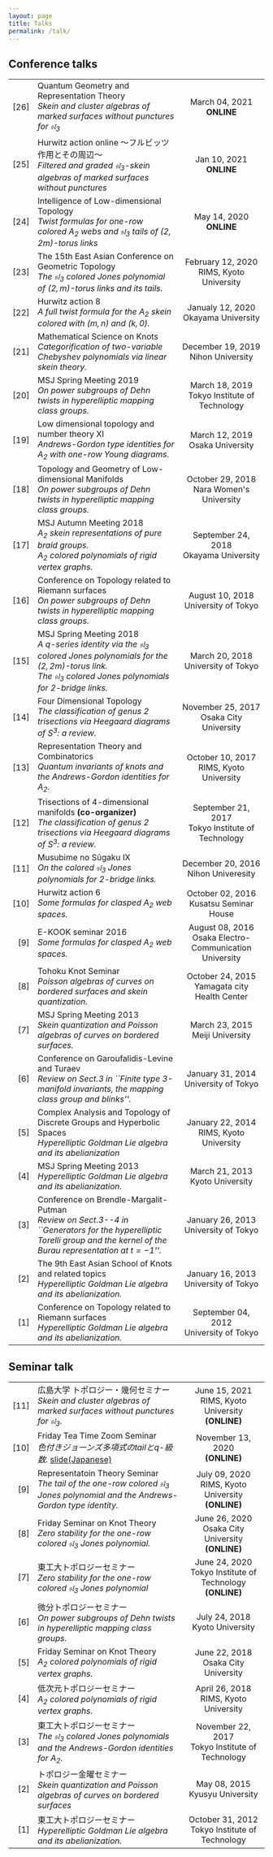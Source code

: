 ```yaml
---
layout: page
title: Talks
permalink: /talk/
---
```


## Conference talks

||||
|--:|:--|:--:|
|[26]|Quantum Geometry and Representation Theory<br>*Skein and cluster algebras of marked surfaces without punctures for $\mathfrak{sl}_3$*|March 04, 2021<br>**ONLINE**|
|[25]|Hurwitz action online 〜フルビッツ作用とその周辺〜<br>*Filtered and graded $\mathfrak{sl}_{3}$-skein algebras of marked surfaces without punctures*|Jan 10, 2021<br>**ONLINE**|
|[24]|Intelligence of Low-dimensional Topology<br>*Twist formulas for one-row colored $A_{2}$ webs and $\mathfrak{sl}_{3}$ tails of $(2,2m)$-torus links*|May 14, 2020<br>**ONLINE**|
|[23]|The 15th East Asian Conference on Geometric Topology <br> *The $\mathfrak{sl}_3$ colored Jones polynomial of  $(2,m)$-torus links and its tails.*|February 12, 2020<br> RIMS, Kyoto University|
|[22]|Hurwitz action 8 <br> *A full twist formula for the $A_2$ skein colored with $(m,n)$ and $(k,0)$.*|Janualy 12, 2020<br> Okayama University|
|[21]|Mathematical Science on Knots <br> *Categorification of two-variable Chebyshev polynomials via linear skein theory.*|December 19, 2019<br> Nihon University|
|[20]|MSJ Spring Meeting 2019 <br> *On power subgroups of Dehn twists in hyperelliptic mapping class groups.*|March 18, 2019<br>Tokyo Institute of Technology|
|[19]|Low dimensional topology and number theory XI <br> *Andrews-Gordon type identities for $A_2$ with one-row Young diagrams.*|March 12, 2019<br>Osaka University|
|[18]|Topology and Geometry of Low-dimensional Manifolds <br> *On power subgroups of Dehn twists in hyperelliptic mapping class groups.*|October 29, 2018<br>Nara Women's University|
|[17]|MSJ Autumn Meeting 2018<br>*$A_2$ skein representations of pure braid groups.*<br>*$A_2$ colored polynomials of rigid vertex graphs.*|September 24, 2018<br>Okayama University|
|[16]|Conference on Topology related to Riemann surfaces<br>*On power subgroups of Dehn twists in hyperelliptic mapping class groups.*|August 10, 2018<br>University of Tokyo|
|[15]|MSJ Spring Meeting 2018<br>*A $q$-series identity via the $\mathfrak{sl}_3$ colored Jones polynomials for the $(2,2m)$-torus link.*<br>*The $\mathfrak{sl}_3$ colored Jones polynomials for $2$-bridge links.*|March 20, 2018<br>University of Tokyo|
|[14]|Four Dimensional Topology<br>*The classification of genus $2$ trisections via Heegaard diagrams of $S^3$: a review.*|November 25, 2017<br>Osaka City University|
|[13]|Representation Theory and Combinatorics<br>*Quantum invariants of knots and the Andrews-Gordon identities for $A_2$.*|October 10, 2017<br>RIMS, Kyoto University|
|[12]|Trisections of $4$-dimensional manifolds **(co-organizer)**<br>*The classification of genus $2$ trisections via Heegaard diagrams of $S^3$: a review.*|September 21, 2017<br>Tokyo Institute of Technology|
|[11]|Musubime no Sûgaku IX<br>*On the colored $\mathfrak{sl}_3$ Jones polynomials for $2$-bridge links.*|December 20, 2016<br>Nihon Univeresity|
|[10]|Hurwitz action 6<br>*Some formulas for clasped $A_2$ web spaces.*|October 02, 2016<br>Kusatsu Seminar House|
|[9]|E-KOOK seminar 2016<br>*Some formulas for clasped $A_2$ web spaces.*|August 08, 2016<br>Osaka Electro-Communication University|
|[8]|Tohoku Knot Seminar<br>*Poisson algebras of curves on bordered surfaces and skein quantization.*|October 24, 2015<br>Yamagata city Health Center|
|[7]|MSJ Spring Meeting 2013<br>*Skein quantization and Poisson algebras of curves on bordered surfaces.*|March 23, 2015<br>Meiji University|
|[6]|Conference on Garoufalidis-Levine and Turaev<br>*Review on Sect.3 in ``Finite type 3-manifold invariants, the mapping class group and blinks''.*|January 31, 2014<br>University of Tokyo|
|[5]|Complex Analysis and Topology of Discrete Groups and Hyperbolic Spaces<br>*Hyperelliptic Goldman Lie algebra and its abelianization*|January 22, 2014<br>RIMS, Kyoto University|
|[4]|MSJ Spring Meeting 2013<br>*Hyperelliptic Goldman Lie algebra and its abelianization.*|March 21, 2013<br>Kyoto University|
|[3]|Conference on Brendle-Margalit-Putman<br>*Review on Sect.3--4 in ``Generators for the hyperelliptic Torelli group and the kernel of the Burau representation at $t=-1$''.*|January 26, 2013<br>University of Tokyo|
|[2]|The 9th East Asian School of Knots and related topics<br>*Hyperelliptic Goldman Lie algebra and its abelianization.*|January 16, 2013<br>University of Tokyo|
|[1]|Conference on Topology related to Riemann surfaces<br>*Hyperelliptic Goldman Lie algebra and its abelianization.*|September 04, 2012<br>University of Tokyo|


## Seminar talk

||||
|--:|:--|:--:|
|[11]|広島大学 トポロジー・幾何セミナー<br>*Skein and cluster algebras of marked surfaces without punctures for $\mathfrak{sl}_3$.*|June 15, 2021<br>RIMS, Kyoto University **(ONLINE)**|
|[10]|Friday Tea Time Zoom Seminar<br>*色付きジョーンズ多項式のtailとq-級数.* [slide(Japanese)](material/20201113_Tea_time_seminar_handout.pdf)|November 13, 2020<br> **(ONLINE)**|
|[9]|Representatoin Theory Seminar<br>*The tail of the one-row colored $\mathfrak{sl}_{3}$ Jones polynomial and the Andrews-Gordon type identity.*|July 09, 2020<br>RIMS, Kyoto University **(ONLINE)**|
|[8]|Friday Seminar on Knot Theory<br>*Zero stability for the one-row colored $\mathfrak{sl}_{3}$ Jones polynomial.*|June 26, 2020<br>Osaka City University **(ONLINE)**|
|[7]|東工大トポロジーセミナー<br>*Zero stability for the one-row colored $\mathfrak{sl}_{3}$ Jones polynomial*|June 24, 2020<br>Tokyo Institute of Technology **(ONLINE)**|
|[6]|微分トポロジーセミナー<br>*On power subgroups of Dehn twists in hyperelliptic mapping class groups.*|July 24, 2018<br>Kyoto University|
|[5]|Friday Seminar on Knot Theory<br>*$A_2$ colored polynomials of rigid vertex graphs.*|June 22, 2018<br>Osaka City University|
|[4]|低次元トポロジーセミナー<br>*$A_2$ colored polynomials of rigid vertex graphs.*|April 26, 2018<br>RIMS, Kyoto University|
|[3]|東工大トポロジーセミナー<br>*The $\mathfrak{sl}_3$ colored Jones polynomials and the Andrews-Gordon identities for $A_2$.*|November 22, 2017<br>Tokyo Institute of Technology|
|[2]|トポロジー金曜セミナー<br>*Skein quantization and Poisson algebras of curves on bordered surfaces*|May 08, 2015<br>Kyusyu University|
|[1]|東工大トポロジーセミナー<br>*Hyperelliptic Goldman Lie algebra and its abelianization.*|October 31, 2012<br>Tokyo Institute of Technology|

